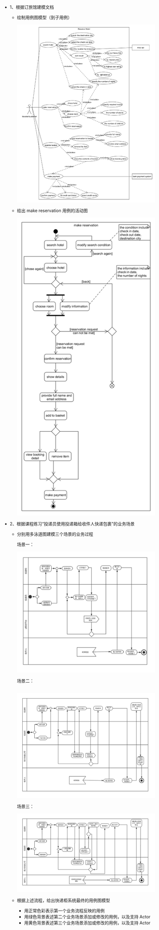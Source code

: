 - 1、根据订旅馆建模文档
  - 绘制用例图模型（到子用例）
  
    ![用例图](image/usercase-diagram.png)
  
  - 给出 make reservation 用例的活动图
  
    ![活动图](image/activity-diagram.png)
- 2、根据课程练习“投递员使用投递箱给收件人快递包裹”的业务场景
  - 分别用多泳道图建模三个场景的业务过程
  
    场景一：
  
    ![多泳道图](image/swim1.png)
  
    场景二：
  
    ​	![多泳道图](image/swim2.png)
  
    场景三：
  
    ![多泳道图](image/swim3.png)
  
  - 根据上述流程，给出快递柜系统最终的用例图模型
    - 用正常色彩表示第一个业务流程反映的用例
    - 用绿色背景表述第二个业务场景添加或修改的用例，以及支持 Actor
    - 用黄色背景表述第三个业务场景添加或修改的用例，以及支持 Actor